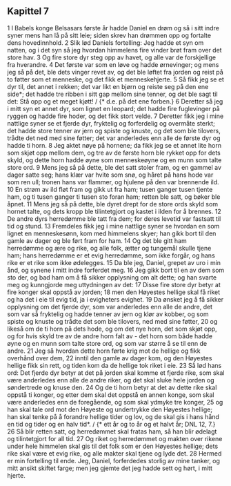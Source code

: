 ## Kapittel 7

1 I Babels konge Belsasars første år hadde Daniel en drøm og så i sitt indre syner mens han lå på sitt leie; siden skrev han drømmen opp og fortalte dens hovedinnhold.
2 Slik lød Daniels fortelling: Jeg hadde et syn om natten, og i det syn så jeg hvordan himmelens fire vinder brøt fram over det store hav.
3 Og fire store dyr steg opp av havet, og alle var de forskjellige fra hverandre.
4 Det første var som en løve og hadde ørnevinger; og mens jeg så på det, ble dets vinger revet av, og det ble løftet fra jorden og reist på to føtter som et menneske, og det fikk et menneskehjerte.
5 Så fikk jeg se et dyr til, det annet i rekken; det var likt en bjørn og reiste seg på den ene side*; det hadde tre ribben i sitt gap mellom sine tenner, og det ble sagt til det: Stå opp og et meget kjøtt! / {* d.e. på det ene forben.}
6 Deretter så jeg i mitt syn et annet dyr, som lignet en leopard; det hadde fire fuglevinger på ryggen og hadde fire hoder, og det fikk stort velde.
7 Deretter fikk jeg i mine nattlige syner se et fjerde dyr, fryktelig og forferdelig og overmåte sterkt; det hadde store tenner av jern og spiste og knuste, og det som ble tilovers, trådte det ned med sine føtter; det var anderledes enn alle de første dyr og hadde ti horn.
8 Jeg aktet nøye på hornene; da fikk jeg se et annet lite horn som skjøt opp mellom dem, og tre av de første horn ble rykket opp for dets skyld, og dette horn hadde øyne som menneskeøyne og en munn som talte store ord.
9 Mens jeg så på dette, ble det satt stoler fram, og en gammel av dager satte seg; hans klær var hvite som snø, og håret på hans hode var som ren ull; tronen hans var flammer, og hjulene på den var brennende ild.
10 En strøm av ild fløt fram og gikk ut fra ham; tusen ganger tusen tjente ham, og ti tusen ganger ti tusen sto foran ham; retten ble satt, og bøker ble åpnet.
11 Mens jeg så på dette, ble dyret drept for de store ords skyld som hornet talte, og dets kropp ble tilintetgjort og kastet i ilden for å brennes.
12 De andre dyrs herredømme ble tatt fra dem; for deres levetid var fastsatt til tid og stund.
13 Fremdeles fikk jeg i mine nattlige syner se hvordan en som lignet en menneskesønn, kom med himmelens skyer; han gikk bort til den gamle av dager og ble ført fram for ham.
14 Og det ble gitt ham herredømme og ære og rike, og alle folk, ætter og tungemål skulle tjene ham; hans herredømme er et evig herredømme, som ikke forgår, og hans rike er et rike som ikke ødelegges.
15 Da ble jeg, Daniel, grepet av uro i min ånd, og synene i mitt indre forferdet meg.
16 Jeg gikk bort til en av dem som sto der, og bad ham om å få sikker opplysning om alt dette; og han svarte meg og kunngjorde meg uttydningen av det:
17 Disse fire store dyr betyr at fire konger skal oppstå av jorden;
18 men den Høyestes hellige skal få riket og ha det i eie til evig tid, ja i evigheters evighet.
19 Da ønsket jeg å få sikker opplysning om det fjerde dyr, som var anderledes enn alle de andre, det som var så fryktelig og hadde tenner av jern og klør av kobber, og som spiste og knuste og trådte det som ble tilovers, ned med sine føtter,
20 og likeså om de ti horn på dets hode, og om det nye horn, det som skjøt opp, og for hvis skyld tre av de andre horn falt av - det horn som både hadde øyne og en munn som talte store ord, og som var større å se til enn de andre.
21 Jeg så hvordan dette horn førte krig mot de hellige og fikk overhånd over dem,
22 inntil den gamle av dager kom, og den Høyestes hellige fikk sin rett, og tiden kom da de hellige tok riket i eie.
23 Så lød hans ord: Det fjerde dyr betyr at det på jorden skal komme et fjerde rike, som skal være anderledes enn alle de andre riker, og det skal sluke hele jorden og søndertrede og knuse den.
24 Og de ti horn betyr at det av dette rike skal oppstå ti konger, og etter dem skal det oppstå en annen konge, som skal være anderledes enn de foregående, og som skal ydmyke tre konger,
25 og han skal tale ord mot den Høyeste og undertrykke den Høyestes hellige; han skal tenke på å forandre hellige tider og lov, og de skal gis i hans hånd en tid og tider og en halv tid*. / {* ett år og to år og et halvt år; DNL 12, 7.}
26 Så blir retten satt, og herredømmet skal fratas ham, så han blir ødelagt og tilintetgjort for all tid.
27 Og riket og herredømmet og makten over rikene under hele himmelen skal gis til det folk som er den Høyestes hellige; dets rike skal være et evig rike, og alle makter skal tjene og lyde det.
28 Hermed er min fortelling til ende. Jeg, Daniel, forferdedes storlig av mine tanker, og mitt ansikt skiftet farge; men jeg gjemte det jeg hadde sett og hørt, i mitt hjerte.
